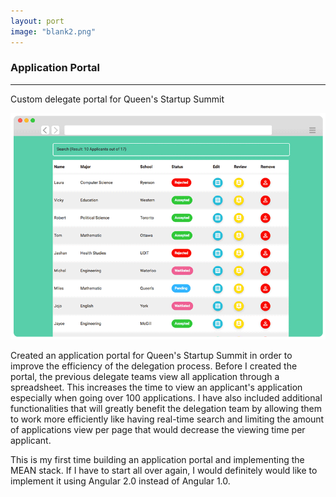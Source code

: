 ```yaml
---
layout: port
image: "blank2.png"
---
```


<div class="container">
	<div class="center">
		<h3 id="pTitle">Application Portal</h3>
		<hr id="hrP">
		<p id="pSubTitle">Custom delegate portal for Queen's Startup Summit</p>
		<img src="../img/portfolio/appportal.png">
	</div>
	<p>Created an application portal for Queen's Startup Summit in order to improve the efficiency of the delegation process. Before I created the portal, the previous delegate teams view all application through a spreadsheet. This increases the time to view an applicant's application especially when going over 100 applications. I have also included additional functionalities that will greatly benefit the delegation team by allowing them to work more efficiently like having real-time search and limiting the amount of applications view per page that would decrease the viewing time per applicant.</p>
	<p>This is my first time building an application portal and implementing the MEAN stack. If I have to start all over again, I would definitely would like to implement it using Angular 2.0 instead of Angular 1.0.</p>
</div>
